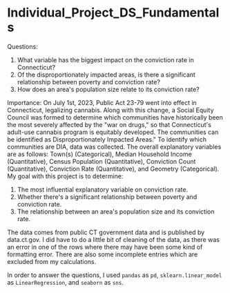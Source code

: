 # Individual_Project_DS_Fundamentals

 
Questions:

1. What variable has the biggest impact on the conviction rate in Connecticut?
2. Of the disproportionately impacted areas, is there a significant relationship between poverty and conviction rate?
3. How does an area's population size relate to its conviction rate?

Importance:
On July 1st, 2023, Public Act 23-79 went into effect in Connecticut, legalizing cannabis. Along with this change, a Social Equity Council was formed to determine which communities have historically been the most severely affected by the "war on drugs," so that Connecticut's adult-use cannabis program is equitably developed. The communities can be identified as Disproportionately Impacted Areas." To identify which communities are DIA, data was collected. The overall explanatory variables are as follows: Town(s) (Categorical), Median Household Income (Quantitative), Census Population (Quantitative), Conviction Count (Quantitative), Conviction Rate (Quantitative), and Geometry (Categorical). My goal with this project is to determine:
1. The most influential explanatory variable on conviction rate.
2. Whether there's a significant relationship between poverty and conviction rate.
3. The relationship between an area's population size and its conviction rate.

The data comes from public CT government data and is published by data.ct.gov. I did have to do a little bit of cleaning of the data, as there was an error in one of the rows where there may have been some kind of formatting error. There are also some incomplete entries which are excluded from my calculations.

In order to answer the questions, I used ``pandas`` as ``pd``, ``sklearn.linear_model`` as ``LinearRegression``, and ``seaborn`` as ``sns``.

